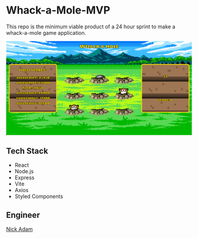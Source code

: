 # Whack-a-Mole-MVP
This repo is the minimum viable product of a 24 hour sprint to make a whack-a-mole game application.

<img src='./screenshot/screenshot.png' align="center"/>

## Tech Stack
  * React
  * Node.js
  * Express
  * Vite
  * Axios
  * Styled Components

## Engineer
[Nick Adam](https://github.com/nicholaspix)


